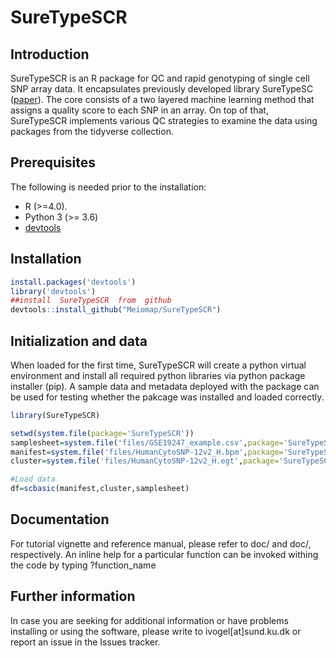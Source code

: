 # SureTypeSCR

## Introduction

SureTypeSCR is an R package for QC and rapid genotyping of single cell SNP array data. It encapsulates previously developed library SureTypeSC ([paper](https://academic.oup.com/bioinformatics/article/35/23/5055/5497252)). The core consists of a two layered machine learning method that assigns a quality score to each SNP in an array. On top of that, SureTypeSCR implements various QC strategies to examine the data using packages from the tidyverse collection.

## Prerequisites
The following is needed prior to the installation:
* R (>=4.0). 
* Python 3 (>= 3.6)
* [devtools](https://www.google.com)

## Installation

```R
install.packages('devtools')
library('devtools')
##install  SureTypeSCR  from  github
devtools::install_github("Meiomap/SureTypeSCR")
```

## Initialization and data
When loaded for the first time, SureTypeSCR will create a python virtual environment and install all required python libraries via python package installer (pip). A sample data and metadata deployed with the package can be used for testing whether the pakcage was installed and loaded correctly.

```R
library(SureTypeSCR)

setwd(system.file(package='SureTypeSCR'))
samplesheet=system.file('files/GSE19247_example.csv',package='SureTypeSCR')
manifest=system.file('files/HumanCytoSNP-12v2_H.bpm',package='SureTypeSCR')
cluster=system.file('files/HumanCytoSNP-12v2_H.egt',package='SureTypeSCR')

#Load data
df=scbasic(manifest,cluster,samplesheet)
```



## Documentation

For tutorial vignette and reference manual, please refer to doc/ and doc/, respectively. An inline help for a particular function can be invoked withing the code by typing ?function_name


## Further information

In case you are seeking for additional information or have problems installing or using the software, please write to ivogel[at]sund.ku.dk or report an issue in the Issues tracker.
